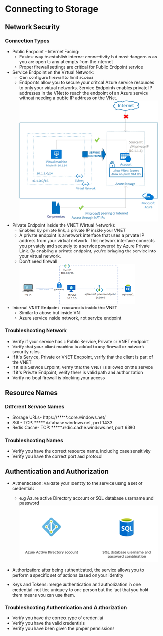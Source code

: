# Connecting to Storage
## Network Security
### Connection Types
- Public Endpoint - Internet Facing:
    - Easiest way to establish internet connectivity but most dangerous as you are open to any attempts from the internet
    - Proper firewall settings are critical for Public Endpoint service
- Service Endpoint on the Virtual Network:
    - Can configure firewall to limit access
    - Endpoints allow you to secure your critical Azure service resources to only your virtual networks. Service Endpoints enables private IP addresses in the VNet to reach the endpoint of an Azure service without needing a public IP address on the VNet.
![](../images/vnet_service_endpoints_overview.png)
- Private Endpoint inside the VNET (Virtual Network):
    - Enabled by private link, a private IP inside your VNET
    - A private endpoint is a network interface that uses a private IP address from your virtual network. This network interface connects you privately and securely to a service powered by Azure Private Link. By enabling a private endpoint, you're bringing the service into your virtual network.
    - Don't need firewall
![](../images/private_endpoint.png)
- Internal VNET Endpoint- resource is inside the VNET
    -  Similar to above but inside VN
    - Azure service inside network, not service endpoint

### Troubleshooting Network
- Verify if your service has a Public Service, Private or VNET endpoint
- Verify that your client machine is added to any firewall or network security rules.
- If it's Service, Private or VNET Endpoint, verify that the client is part of the VNET
- If it is a Service Enpoint, verify that the VNET is allowed on the service
- If it's Private Endpoint, verify there is valid path and authorization
- Verify no local firewall is blocking your access

## Resource Names
### Different Service Names
- Storage URLs- https://*****.core.windows.net/
- SQL- TCP: *****.database.windows.net, port 1433
- Redis Cache- TCP: *****.redic.cache.windows.net, port 6380

### Troubleshooting Names
- Verify you have the correct resource name, including case sensitivity
- Verify you have the correct port and protocol

## Authentication and Authorization
- Authentication: validate your identity to the service using a set of credentials
    - e.g Azure active Directory account or SQL database username and password
![](../images/authentication.png)

- Authorization: after being authenticated, the service allows you to perform a specific set of actions based on your identity


- Keys and Tokens: merge authentication and authorization in one credential: not tied uniquely to one person but the fact that you hold them means you can use them.

### Troubleshooting Authentication and Authorization
- Verify you have the correct type of credential
- Verify you have the valid credentials
- Verify you have been given the proper permissions
